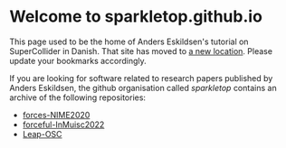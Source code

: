 # Welcome to sparkletop.github.io

This page used to be the home of Anders Eskildsen's tutorial on SuperCollider in Danish. That site has moved to [a new location](https://aeskildsen.gitlab.io/komposition-og-lydproduktion-med-supercollider). Please update your bookmarks accordingly.

If you are looking for software related to research papers published by Anders Eskildsen, the github organisation called *sparkletop* contains an archive of the following repositories:

- [forces-NIME2020](https://github.com/sparkletop/forces-NIME2020)
- [forceful-InMuisc2022](https://github.com/sparkletop/forceful-InMusic2022)
- [Leap-OSC](https://github.com/sparkletop/Leap-OSC)
